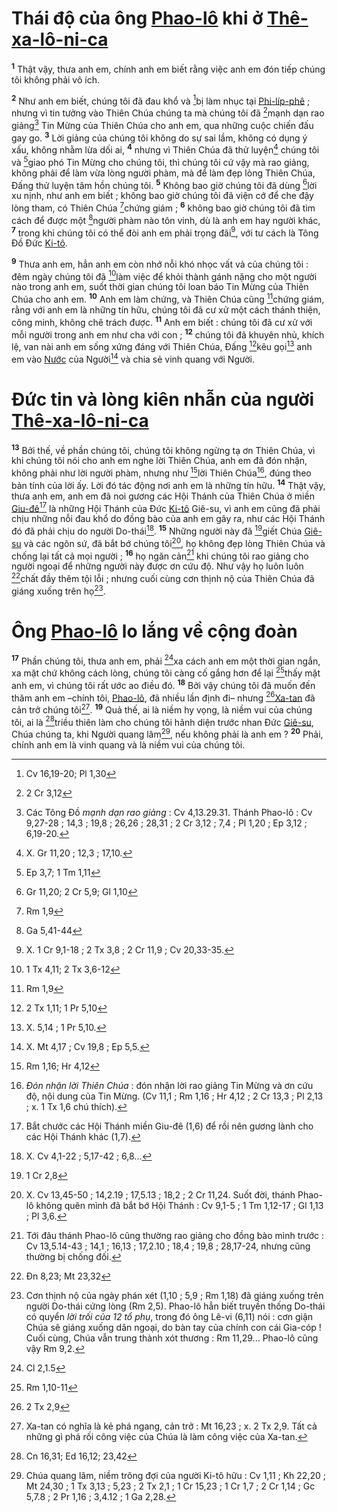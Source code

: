 # Thái độ của ông [Phao-lô]() khi ở [Thê-xa-lô-ni-ca]()
<sup><b>1</b></sup> Thật vậy, thưa anh em, chính anh em biết rằng việc anh em đón tiếp chúng tôi không phải vô ích.

<sup><b>2</b></sup> Như anh em biết, chúng tôi đã đau khổ và [^1@-0c962619-485b-4e7b-ad99-85406e0b76e3]bị làm nhục tại [Phi-líp-phê]() ; nhưng vì tin tưởng vào Thiên Chúa chúng ta mà chúng tôi đã [^2@-0c962619-485b-4e7b-ad99-85406e0b76e3]mạnh dạn rao giảng[^1-0c962619-485b-4e7b-ad99-85406e0b76e3] Tin Mừng của Thiên Chúa cho anh em, qua những cuộc chiến đấu gay go. <sup><b>3</b></sup> Lời giảng của chúng tôi không do sự sai lầm, không có dụng ý xấu, không nhằm lừa dối ai, <sup><b>4</b></sup> nhưng vì Thiên Chúa đã thử luyện[^2-0c962619-485b-4e7b-ad99-85406e0b76e3] chúng tôi và [^3@-0c962619-485b-4e7b-ad99-85406e0b76e3]giao phó Tin Mừng cho chúng tôi, thì chúng tôi cứ vậy mà rao giảng, không phải để làm vừa lòng người phàm, mà để làm đẹp lòng Thiên Chúa, Đấng thử luyện tâm hồn chúng tôi. <sup><b>5</b></sup> Không bao giờ chúng tôi đã dùng [^4@-0c962619-485b-4e7b-ad99-85406e0b76e3]lời xu nịnh, như anh em biết ; không bao giờ chúng tôi đã viện cớ để che đậy lòng tham, có Thiên Chúa [^5@-0c962619-485b-4e7b-ad99-85406e0b76e3]chứng giám ; <sup><b>6</b></sup> không bao giờ chúng tôi đã tìm cách để được một [^6@-0c962619-485b-4e7b-ad99-85406e0b76e3]người phàm nào tôn vinh, dù là anh em hay người khác, <sup><b>7</b></sup> trong khi chúng tôi có thể đòi anh em phải trọng đãi[^3-0c962619-485b-4e7b-ad99-85406e0b76e3], với tư cách là Tông Đồ Đức [Ki-tô]().

<sup><b>9</b></sup> Thưa anh em, hẳn anh em còn nhớ nỗi khó nhọc vất vả của chúng tôi : đêm ngày chúng tôi đã [^8@-0c962619-485b-4e7b-ad99-85406e0b76e3]làm việc để khỏi thành gánh nặng cho một người nào trong anh em, suốt thời gian chúng tôi loan báo Tin Mừng của Thiên Chúa cho anh em. <sup><b>10</b></sup> Anh em làm chứng, và Thiên Chúa cũng [^9@-0c962619-485b-4e7b-ad99-85406e0b76e3]chứng giám, rằng với anh em là những tín hữu, chúng tôi đã cư xử một cách thánh thiện, công minh, không chê trách được. <sup><b>11</b></sup> Anh em biết : chúng tôi đã cư xử với mỗi người trong anh em như cha với con ; <sup><b>12</b></sup> chúng tôi đã khuyên nhủ, khích lệ, van nài anh em sống xứng đáng với Thiên Chúa, Đấng [^10@-0c962619-485b-4e7b-ad99-85406e0b76e3]kêu gọi[^4-0c962619-485b-4e7b-ad99-85406e0b76e3] anh em vào [Nước]() của Người[^5-0c962619-485b-4e7b-ad99-85406e0b76e3] và chia sẻ vinh quang với Người.


# Đức tin và lòng kiên nhẫn của người [Thê-xa-lô-ni-ca]()
<sup><b>13</b></sup> Bởi thế, về phần chúng tôi, chúng tôi không ngừng tạ ơn Thiên Chúa, vì khi chúng tôi nói cho anh em nghe lời Thiên Chúa, anh em đã đón nhận, không phải như lời người phàm, nhưng như [^11@-0c962619-485b-4e7b-ad99-85406e0b76e3]lời Thiên Chúa[^6-0c962619-485b-4e7b-ad99-85406e0b76e3], đúng theo bản tính của lời ấy. Lời đó tác động nơi anh em là những tín hữu. <sup><b>14</b></sup> Thật vậy, thưa anh em, anh em đã noi gương các Hội Thánh của Thiên Chúa ở miền [Giu-đê]()[^7-0c962619-485b-4e7b-ad99-85406e0b76e3] là những Hội Thánh của Đức [Ki-tô]() Giê-su, vì anh em cũng đã phải chịu những nỗi đau khổ do đồng bào của anh em gây ra, như các Hội Thánh đó đã phải chịu do người Do-thái[^8-0c962619-485b-4e7b-ad99-85406e0b76e3]. <sup><b>15</b></sup> Những người này đã [^12@-0c962619-485b-4e7b-ad99-85406e0b76e3]giết Chúa [Giê-su]() và các ngôn sứ, đã bắt bớ chúng tôi[^9-0c962619-485b-4e7b-ad99-85406e0b76e3], họ không đẹp lòng Thiên Chúa và chống lại tất cả mọi người ; <sup><b>16</b></sup> họ ngăn cản[^10-0c962619-485b-4e7b-ad99-85406e0b76e3] khi chúng tôi rao giảng cho người ngoại để những người này được ơn cứu độ. Như vậy họ luôn luôn [^13@-0c962619-485b-4e7b-ad99-85406e0b76e3]chất đầy thêm tội lỗi ; nhưng cuối cùng cơn thịnh nộ của Thiên Chúa đã giáng xuống trên họ[^11-0c962619-485b-4e7b-ad99-85406e0b76e3].


# Ông [Phao-lô]() lo lắng về cộng đoàn
<sup><b>17</b></sup> Phần chúng tôi, thưa anh em, phải [^14@-0c962619-485b-4e7b-ad99-85406e0b76e3]xa cách anh em một thời gian ngắn, xa mặt chứ không cách lòng, chúng tôi càng cố gắng hơn để lại [^15@-0c962619-485b-4e7b-ad99-85406e0b76e3]thấy mặt anh em, vì chúng tôi rất ước ao điều đó. <sup><b>18</b></sup> Bởi vậy chúng tôi đã muốn đến thăm anh em –chính tôi, [Phao-lô](), đã nhiều lần định đi– nhưng [^16@-0c962619-485b-4e7b-ad99-85406e0b76e3][Xa-tan]() đã cản trở chúng tôi[^12-0c962619-485b-4e7b-ad99-85406e0b76e3]. <sup><b>19</b></sup> Quả thế, ai là niềm hy vọng, là niềm vui của chúng tôi, ai là [^17@-0c962619-485b-4e7b-ad99-85406e0b76e3]triều thiên làm cho chúng tôi hãnh diện trước nhan Đức [Giê-su](), Chúa chúng ta, khi Người quang lâm[^13-0c962619-485b-4e7b-ad99-85406e0b76e3], nếu không phải là anh em ? <sup><b>20</b></sup> Phải, chính anh em là vinh quang và là niềm vui của chúng tôi.

[^1-0c962619-485b-4e7b-ad99-85406e0b76e3]: Các Tông Đồ *mạnh dạn rao giảng* : Cv 4,13.29.31. Thánh Phao-lô : Cv 9,27-28 ; 14,3 ; 19,8 ; 26,26 ; 28,31 ; 2 Cr 3,12 ; 7,4 ; Pl 1,20 ; Ep 3,12 ; 6,19-20.
[^2-0c962619-485b-4e7b-ad99-85406e0b76e3]: X. Gr 11,20 ; 12,3 ; 17,10.
[^3-0c962619-485b-4e7b-ad99-85406e0b76e3]: X. 1 Cr 9,1-18 ; 2 Tx 3,8 ; 2 Cr 11,9 ; Cv 20,33-35.
[^4-0c962619-485b-4e7b-ad99-85406e0b76e3]: X. 5,14 ; 1 Pr 5,10.
[^5-0c962619-485b-4e7b-ad99-85406e0b76e3]: X. Mt 4,17 ; Cv 19,8 ; Ep 5,5.
[^6-0c962619-485b-4e7b-ad99-85406e0b76e3]: *Đón nhận lời Thiên Chúa* : đón nhận lời rao giảng Tin Mừng và ơn cứu độ, nội dung của Tin Mừng. (Cv 11,1 ; Rm 1,16 ; Hr 4,12 ; 2 Cr 13,3 ; Pl 2,13 ; x. 1 Tx 1,6 chú thích).
[^7-0c962619-485b-4e7b-ad99-85406e0b76e3]: Bắt chước các Hội Thánh miền Giu-đê (1,6) để rồi nên gương lành cho các Hội Thánh khác (1,7).
[^8-0c962619-485b-4e7b-ad99-85406e0b76e3]: X. Cv 4,1-22 ; 5,17-42 ; 6,8...
[^9-0c962619-485b-4e7b-ad99-85406e0b76e3]: X. Cv 13,45-50 ; 14,2.19 ; 17,5.13 ; 18,2 ; 2 Cr 11,24. Suốt đời, thánh Phao-lô không quên mình đã bắt bớ Hội Thánh : Cv 9,1-5 ; 1 Tm 1,12-17 ; Gl 1,13 ; Pl 3,6.
[^10-0c962619-485b-4e7b-ad99-85406e0b76e3]: Tới đâu thánh Phao-lô cũng thường rao giảng cho đồng bào mình trước : Cv 13,5.14-43 ; 14,1 ; 16,13 ; 17,2.10 ; 18,4 ; 19,8 ; 28,17-24, nhưng cũng thường bị chống đối.
[^11-0c962619-485b-4e7b-ad99-85406e0b76e3]: Cơn thịnh nộ của ngày phán xét (1,10 ; 5,9 ; Rm 1,18) đã giáng xuống trên người Do-thái cứng lòng (Rm 2,5). Phao-lô hẳn biết truyền thống Do-thái có quyển *lời trối của 12 tổ phụ*, trong đó ông Lê-vi (6,11) nói : cơn giận Chúa sẽ giáng xuống dân ngoại, do bàn tay của chính con cái Gia-cóp ! Cuối cùng, Chúa vẫn trung thành xót thương : Rm 11,29... Phao-lô cũng vậy Rm 9,2.
[^12-0c962619-485b-4e7b-ad99-85406e0b76e3]: Xa-tan có nghĩa là kẻ phá ngang, cản trở : Mt 16,23 ; x. 2 Tx 2,9. Tất cả những gì phá rối công việc của Chúa là làm công việc của Xa-tan.
[^13-0c962619-485b-4e7b-ad99-85406e0b76e3]: Chúa quang lâm, niềm trông đợi của người Ki-tô hữu : Cv 1,11 ; Kh 22,20 ; Mt 24,30 ; 1 Tx 3,13 ; 5,23 ; 2 Tx 2,1 ; 1 Cr 15,23 ; 1 Cr 1,7 ; 2 Cr 1,14 ; Gc 5,7.8 ; 2 Pr 1,16 ; 3,4.12 ; 1 Ga 2,28.
[^1@-0c962619-485b-4e7b-ad99-85406e0b76e3]: Cv 16,19-20; Pl 1,30
[^2@-0c962619-485b-4e7b-ad99-85406e0b76e3]: 2 Cr 3,12
[^3@-0c962619-485b-4e7b-ad99-85406e0b76e3]: Ep 3,7; 1 Tm 1,11
[^4@-0c962619-485b-4e7b-ad99-85406e0b76e3]: Gr 11,20; 2 Cr 5,9; Gl 1,10
[^5@-0c962619-485b-4e7b-ad99-85406e0b76e3]: Rm 1,9
[^6@-0c962619-485b-4e7b-ad99-85406e0b76e3]: Ga 5,41-44
[^8@-0c962619-485b-4e7b-ad99-85406e0b76e3]: 1 Tx 4,11; 2 Tx 3,6-12
[^9@-0c962619-485b-4e7b-ad99-85406e0b76e3]: Rm 1,9
[^10@-0c962619-485b-4e7b-ad99-85406e0b76e3]: 2 Tx 1,11; 1 Pr 5,10
[^11@-0c962619-485b-4e7b-ad99-85406e0b76e3]: Rm 1,16; Hr 4,12
[^12@-0c962619-485b-4e7b-ad99-85406e0b76e3]: 1 Cr 2,8
[^13@-0c962619-485b-4e7b-ad99-85406e0b76e3]: Đn 8,23; Mt 23,32
[^14@-0c962619-485b-4e7b-ad99-85406e0b76e3]: Cl 2,1.5
[^15@-0c962619-485b-4e7b-ad99-85406e0b76e3]: Rm 1,10-11
[^16@-0c962619-485b-4e7b-ad99-85406e0b76e3]: 2 Tx 2,9
[^17@-0c962619-485b-4e7b-ad99-85406e0b76e3]: Cn 16,31; Ed 16,12; 23,42